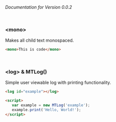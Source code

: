 *Documentation for Version 0.0.2*

<br>

### **\<mono\>**
Makes all child text monospaced.
```html
<mono>This is code</mono>
```

<br>

### **\<log\>** & **MTLog()**
Simple user viewable log with printing functionality.
```html
<log id="example"></log>

<script>
   var example = new MTLog('example');
   example.print('Hello, World!');
</script>
```